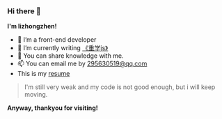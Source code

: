 ### Hi there 👋

**I'm lizhongzhen!**

- 🔭 I’m a front-end developer
- 🌱 I’m currently writing <a href="https://github.com/lizhongzhen11/lizz-blog/issues/41">《重学js》</a>
- 💬 You can share knowledge with me.
- 📫 You can email me by 295630519@qq.com
- This is my <a href="https://github.com/lizhongzhen11/lizhongzhen11/issues/1">resume</a>

> I'm still very weak and my code is not good enough, but i will keep moving.

**Anyway, thankyou for visiting!**
